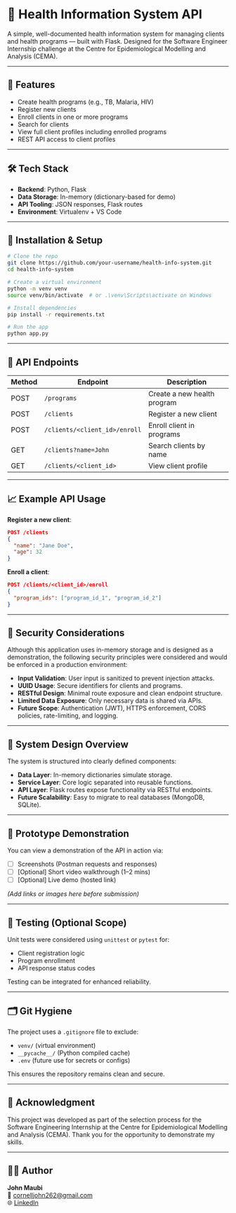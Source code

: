
# 🏥 Health Information System API

A simple, well-documented health information system for managing clients and health programs — built with Flask. Designed for the Software Engineer Internship challenge at the Centre for Epidemiological Modelling and Analysis (CEMA).

---

## 🚀 Features

- Create health programs (e.g., TB, Malaria, HIV)
- Register new clients
- Enroll clients in one or more programs
- Search for clients
- View full client profiles including enrolled programs
- REST API access to client profiles

---

## 🛠 Tech Stack

- **Backend**: Python, Flask
- **Data Storage**: In-memory (dictionary-based for demo)
- **API Tooling**: JSON responses, Flask routes
- **Environment**: Virtualenv + VS Code

---

## 🔧 Installation & Setup

```bash
# Clone the repo
git clone https://github.com/your-username/health-info-system.git
cd health-info-system

# Create a virtual environment
python -m venv venv
source venv/bin/activate  # or .\venv\Scripts\activate on Windows

# Install dependencies
pip install -r requirements.txt

# Run the app
python app.py
```

---

## 🔁 API Endpoints

| Method | Endpoint | Description |
|--------|----------|-------------|
| POST | `/programs` | Create a new health program |
| POST | `/clients` | Register a new client |
| POST | `/clients/<client_id>/enroll` | Enroll client in programs |
| GET | `/clients?name=John` | Search clients by name |
| GET | `/clients/<client_id>` | View client profile |

---

## 📈 Example API Usage

**Register a new client**:
```json
POST /clients
{
  "name": "Jane Doe",
  "age": 32
}
```

**Enroll a client**:
```json
POST /clients/<client_id>/enroll
{
  "program_ids": ["program_id_1", "program_id_2"]
}
```

---

## 🔐 Security Considerations

Although this application uses in-memory storage and is designed as a demonstration, the following security principles were considered and would be enforced in a production environment:

- **Input Validation**: User input is sanitized to prevent injection attacks.
- **UUID Usage**: Secure identifiers for clients and programs.
- **RESTful Design**: Minimal route exposure and clean endpoint structure.
- **Limited Data Exposure**: Only necessary data is shared via APIs.
- **Future Scope**: Authentication (JWT), HTTPS enforcement, CORS policies, rate-limiting, and logging.

---

## 🧠 System Design Overview

The system is structured into clearly defined components:

- **Data Layer**: In-memory dictionaries simulate storage.
- **Service Layer**: Core logic separated into reusable functions.
- **API Layer**: Flask routes expose functionality via RESTful endpoints.
- **Future Scalability**: Easy to migrate to real databases (MongoDB, SQLite).

---

## 🧪 Prototype Demonstration

You can view a demonstration of the API in action via:

- [ ] Screenshots (Postman requests and responses)
- [ ] [Optional] Short video walkthrough (1–2 mins)
- [ ] [Optional] Live demo (hosted link)

*(Add links or images here before submission)*

---

## 🧪 Testing (Optional Scope)

Unit tests were considered using `unittest` or `pytest` for:

- Client registration logic
- Program enrollment
- API response status codes

Testing can be integrated for enhanced reliability.

---

## 🗂 Git Hygiene

The project uses a `.gitignore` file to exclude:

- `venv/` (virtual environment)
- `__pycache__/` (Python compiled cache)
- `.env` (future use for secrets or configs)

This ensures the repository remains clean and secure.

---

## 🙏 Acknowledgment

This project was developed as part of the selection process for the Software Engineering Internship at the Centre for Epidemiological Modelling and Analysis (CEMA). Thank you for the opportunity to demonstrate my skills.

---

## 👨‍💻 Author

**John Maubi**  
📧 cornelljohn262@gmail.com  
🌐 [LinkedIn](https://www.linkedin.com/in/john-m-89813824b)
